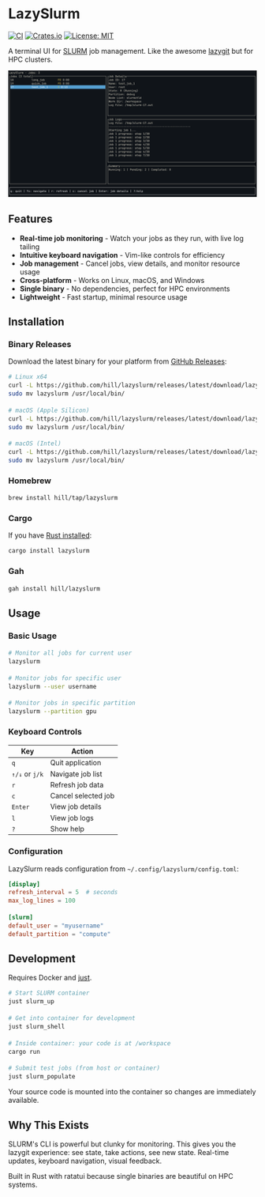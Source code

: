 # LazySlurm

[![CI](https://github.com/hill/lazyslurm/workflows/CI/badge.svg)](https://github.com/hill/lazyslurm/actions)
[![Crates.io](https://img.shields.io/crates/v/lazyslurm.svg)](https://crates.io/crates/lazyslurm)
[![License: MIT](https://img.shields.io/badge/License-MIT-yellow.svg)](https://opensource.org/licenses/MIT)

A terminal UI for [SLURM](https://slurm.schedmd.com/overview.html) job management. Like the awesome [lazygit](https://github.com/jesseduffield/lazygit) but for HPC clusters.

![LazySlurm Screenshot](screenshot.png)

## Features

- **Real-time job monitoring** - Watch your jobs as they run, with live log tailing
- **Intuitive keyboard navigation** - Vim-like controls for efficiency  
- **Job management** - Cancel jobs, view details, and monitor resource usage
- **Cross-platform** - Works on Linux, macOS, and Windows
- **Single binary** - No dependencies, perfect for HPC environments
- **Lightweight** - Fast startup, minimal resource usage

## Installation

### Binary Releases

Download the latest binary for your platform from [GitHub Releases](https://github.com/hill/lazyslurm/releases):

```bash
# Linux x64
curl -L https://github.com/hill/lazyslurm/releases/latest/download/lazyslurm-linux-x64.tar.gz | tar xz
sudo mv lazyslurm /usr/local/bin/

# macOS (Apple Silicon)
curl -L https://github.com/hill/lazyslurm/releases/latest/download/lazyslurm-macos-arm64.tar.gz | tar xz
sudo mv lazyslurm /usr/local/bin/

# macOS (Intel)
curl -L https://github.com/hill/lazyslurm/releases/latest/download/lazyslurm-macos-x64.tar.gz | tar xz
sudo mv lazyslurm /usr/local/bin/
```

### Homebrew

```bash
brew install hill/tap/lazyslurm
```

### Cargo

If you have [Rust installed](https://rustup.rs/):

```bash
cargo install lazyslurm
```

### Gah

```sh
gah install hill/lazyslurm
```

## Usage

### Basic Usage

```bash
# Monitor all jobs for current user
lazyslurm

# Monitor jobs for specific user
lazyslurm --user username

# Monitor jobs in specific partition
lazyslurm --partition gpu
```

### Keyboard Controls

| Key | Action |
|-----|--------|
| `q` | Quit application |
| `↑/↓` or `j/k` | Navigate job list |
| `r` | Refresh job data |
| `c` | Cancel selected job |
| `Enter` | View job details |
| `l` | View job logs |
| `?` | Show help |

### Configuration

LazySlurm reads configuration from `~/.config/lazyslurm/config.toml`:

```toml
[display]
refresh_interval = 5  # seconds
max_log_lines = 100

[slurm]
default_user = "myusername"
default_partition = "compute"
```

## Development

Requires Docker and [just](https://github.com/casey/just).

```bash
# Start SLURM container
just slurm_up

# Get into container for development
just slurm_shell

# Inside container: your code is at /workspace
cargo run

# Submit test jobs (from host or container)
just slurm_populate
```

Your source code is mounted into the container so changes are immediately available.

## Why This Exists

SLURM's CLI is powerful but clunky for monitoring. This gives you the lazygit experience: see state, take actions, see new state. Real-time updates, keyboard navigation, visual feedback.

Built in Rust with ratatui because single binaries are beautiful on HPC systems.